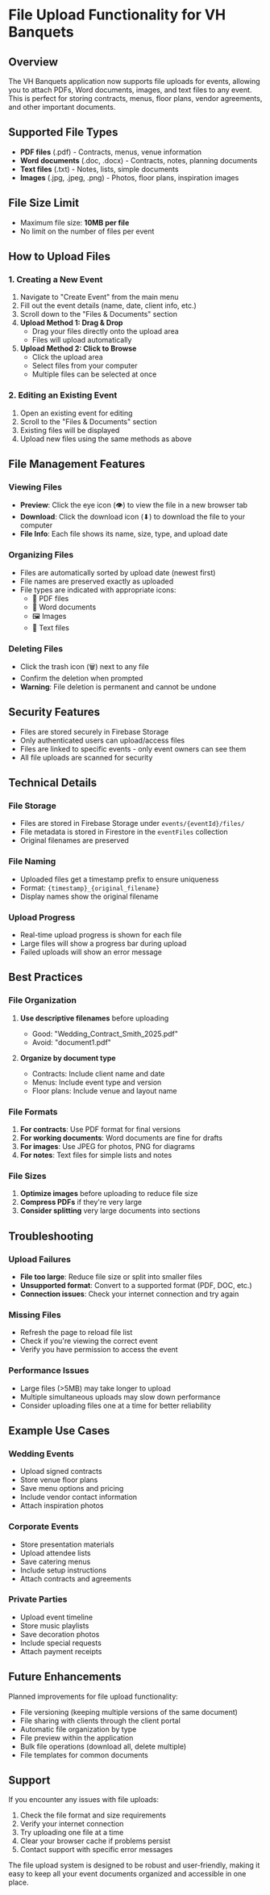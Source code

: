 # File Upload Functionality for VH Banquets

## Overview

The VH Banquets application now supports file uploads for events, allowing you to attach PDFs, Word documents, images, and text files to any event. This is perfect for storing contracts, menus, floor plans, vendor agreements, and other important documents.

## Supported File Types

- **PDF files** (.pdf) - Contracts, menus, venue information
- **Word documents** (.doc, .docx) - Contracts, notes, planning documents
- **Text files** (.txt) - Notes, lists, simple documents
- **Images** (.jpg, .jpeg, .png) - Photos, floor plans, inspiration images

## File Size Limit

- Maximum file size: **10MB per file**
- No limit on the number of files per event

## How to Upload Files

### 1. Creating a New Event

1. Navigate to "Create Event" from the main menu
2. Fill out the event details (name, date, client info, etc.)
3. Scroll down to the "Files & Documents" section
4. **Upload Method 1: Drag & Drop**
   - Drag your files directly onto the upload area
   - Files will upload automatically
5. **Upload Method 2: Click to Browse**
   - Click the upload area
   - Select files from your computer
   - Multiple files can be selected at once

### 2. Editing an Existing Event

1. Open an existing event for editing
2. Scroll to the "Files & Documents" section
3. Existing files will be displayed
4. Upload new files using the same methods as above

## File Management Features

### Viewing Files

- **Preview**: Click the eye icon (👁) to view the file in a new browser tab
- **Download**: Click the download icon (⬇) to download the file to your computer
- **File Info**: Each file shows its name, size, type, and upload date

### Organizing Files

- Files are automatically sorted by upload date (newest first)
- File names are preserved exactly as uploaded
- File types are indicated with appropriate icons:
  - 📄 PDF files
  - 📝 Word documents  
  - 🖼 Images
  - 📄 Text files

### Deleting Files

- Click the trash icon (🗑) next to any file
- Confirm the deletion when prompted
- **Warning**: File deletion is permanent and cannot be undone

## Security Features

- Files are stored securely in Firebase Storage
- Only authenticated users can upload/access files
- Files are linked to specific events - only event owners can see them
- All file uploads are scanned for security

## Technical Details

### File Storage

- Files are stored in Firebase Storage under `events/{eventId}/files/`
- File metadata is stored in Firestore in the `eventFiles` collection
- Original filenames are preserved

### File Naming

- Uploaded files get a timestamp prefix to ensure uniqueness
- Format: `{timestamp}_{original_filename}`
- Display names show the original filename

### Upload Progress

- Real-time upload progress is shown for each file
- Large files will show a progress bar during upload
- Failed uploads will show an error message

## Best Practices

### File Organization

1. **Use descriptive filenames** before uploading
   - Good: "Wedding_Contract_Smith_2025.pdf"
   - Avoid: "document1.pdf"

2. **Organize by document type**
   - Contracts: Include client name and date
   - Menus: Include event type and version
   - Floor plans: Include venue and layout name

### File Formats

1. **For contracts**: Use PDF format for final versions
2. **For working documents**: Word documents are fine for drafts
3. **For images**: Use JPEG for photos, PNG for diagrams
4. **For notes**: Text files for simple lists and notes

### File Sizes

1. **Optimize images** before uploading to reduce file size
2. **Compress PDFs** if they're very large
3. **Consider splitting** very large documents into sections

## Troubleshooting

### Upload Failures

- **File too large**: Reduce file size or split into smaller files
- **Unsupported format**: Convert to a supported format (PDF, DOC, etc.)
- **Connection issues**: Check your internet connection and try again

### Missing Files

- Refresh the page to reload file list
- Check if you're viewing the correct event
- Verify you have permission to access the event

### Performance Issues

- Large files (>5MB) may take longer to upload
- Multiple simultaneous uploads may slow down performance
- Consider uploading files one at a time for better reliability

## Example Use Cases

### Wedding Events

- Upload signed contracts
- Store venue floor plans
- Save menu options and pricing
- Include vendor contact information
- Attach inspiration photos

### Corporate Events

- Store presentation materials
- Upload attendee lists
- Save catering menus
- Include setup instructions
- Attach contracts and agreements

### Private Parties

- Upload event timeline
- Store music playlists
- Save decoration photos
- Include special requests
- Attach payment receipts

## Future Enhancements

Planned improvements for file upload functionality:

- File versioning (keeping multiple versions of the same document)
- File sharing with clients through the client portal
- Automatic file organization by type
- File preview within the application
- Bulk file operations (download all, delete multiple)
- File templates for common documents

## Support

If you encounter any issues with file uploads:

1. Check the file format and size requirements
2. Verify your internet connection
3. Try uploading one file at a time
4. Clear your browser cache if problems persist
5. Contact support with specific error messages

The file upload system is designed to be robust and user-friendly, making it easy to keep all your event documents organized and accessible in one place.
